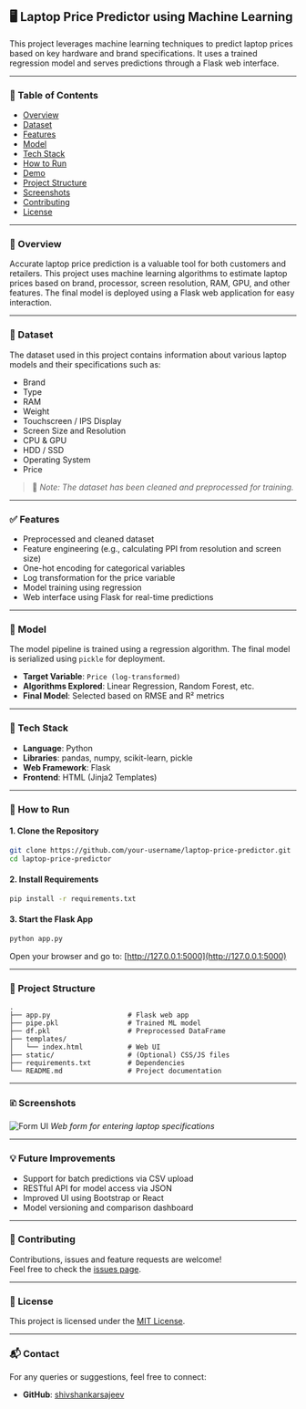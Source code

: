 ## 🖥️ Laptop Price Predictor using Machine Learning

This project leverages machine learning techniques to predict laptop prices based on key hardware and brand specifications. It uses a trained regression model and serves predictions through a Flask web interface.

---

### 📌 Table of Contents

- [Overview](#overview)
- [Dataset](#dataset)
- [Features](#features)
- [Model](#model)
- [Tech Stack](#tech-stack)
- [How to Run](#how-to-run)
- [Demo](#demo)
- [Project Structure](#project-structure)
- [Screenshots](#screenshots)
- [Contributing](#contributing)
- [License](#license)

---

### 📖 Overview

Accurate laptop price prediction is a valuable tool for both customers and retailers. This project uses machine learning algorithms to estimate laptop prices based on brand, processor, screen resolution, RAM, GPU, and other features. The final model is deployed using a Flask web application for easy interaction.

---

### 📂 Dataset

The dataset used in this project contains information about various laptop models and their specifications such as:

- Brand
- Type
- RAM
- Weight
- Touchscreen / IPS Display
- Screen Size and Resolution
- CPU & GPU
- HDD / SSD
- Operating System
- Price

> 📌 *Note: The dataset has been cleaned and preprocessed for training.*

---

### ✅ Features

- Preprocessed and cleaned dataset
- Feature engineering (e.g., calculating PPI from resolution and screen size)
- One-hot encoding for categorical variables
- Log transformation for the price variable
- Model training using regression
- Web interface using Flask for real-time predictions

---

### 🤖 Model

The model pipeline is trained using a regression algorithm. The final model is serialized using `pickle` for deployment.

- **Target Variable**: `Price (log-transformed)`
- **Algorithms Explored**: Linear Regression, Random Forest, etc.
- **Final Model**: Selected based on RMSE and R² metrics

---

### 💠 Tech Stack

- **Language**: Python
- **Libraries**: pandas, numpy, scikit-learn, pickle
- **Web Framework**: Flask
- **Frontend**: HTML (Jinja2 Templates)

---

### 🚀 How to Run

#### 1. Clone the Repository

```bash
git clone https://github.com/your-username/laptop-price-predictor.git
cd laptop-price-predictor
```

#### 2. Install Requirements

```bash
pip install -r requirements.txt
```

#### 3. Start the Flask App

```bash
python app.py
```

Open your browser and go to: [http://127.0.0.1:5000](http://127.0.0.1:5000)

---

### 📁 Project Structure

```
.
├── app.py                   # Flask web app
├── pipe.pkl                 # Trained ML model
├── df.pkl                   # Preprocessed DataFrame
├── templates/
│   └── index.html           # Web UI
├── static/                  # (Optional) CSS/JS files
├── requirements.txt         # Dependencies
└── README.md                # Project documentation
```

---

### 🗈️ Screenshots

![Form UI](https://via.placeholder.com/600x350?text=Form+Input+UI)
*Web form for entering laptop specifications*

---

### 💡 Future Improvements

- Support for batch predictions via CSV upload
- RESTful API for model access via JSON
- Improved UI using Bootstrap or React
- Model versioning and comparison dashboard

---

### 🤝 Contributing

Contributions, issues and feature requests are welcome!  
Feel free to check the [issues page](https://github.com/your-username/laptop-price-predictor/issues).

---

### 📄 License

This project is licensed under the [MIT License](LICENSE).

---

### 📬 Contact

For any queries or suggestions, feel free to connect:

- **GitHub**: [shivshankarsajeev](https://github.com/shivshankarsajeev)

